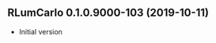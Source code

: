 




<!-- NEWS.md was auto-generated by NEWS.Rmd. Please DO NOT edit by hand!-->

## RLumCarlo 0.1.0.9000-103 (2019-10-11)

  - Initial version
